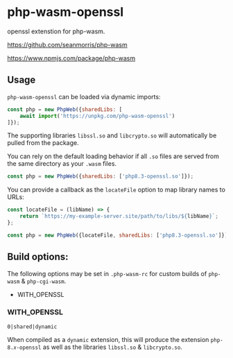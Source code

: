 # php-wasm-openssl

openssl extenstion for php-wasm.

https://github.com/seanmorris/php-wasm

https://www.npmjs.com/package/php-wasm

## Usage

`php-wasm-openssl` can be loaded via dynamic imports:

```javascript
const php = new PhpWeb({sharedLibs: [
    await import('https://unpkg.com/php-wasm-openssl')
]});
```

The supporting libraries `libssl.so` and `libcrypto.so` will automatically be pulled from the package.

You can rely on the default loading behavior if all `.so` files are served from the same directory as your `.wasm` files.

```javascript
const php = new PhpWeb({sharedLibs: ['php8.3-openssl.so']});
```

You can provide a callback as the `locateFile` option to map library names to URLs:

```javascript
const locateFile = (libName) => {
    return `https://my-example-server.site/path/to/libs/${libName}`;
};

const php = new PhpWeb({locateFile, sharedLibs: ['php8.3-openssl.so']});
```

## Build options:

The following options may be set in `.php-wasm-rc` for custom builds of `php-wasm` & `php-cgi-wasm`.

* WITH_OPENSSL

### WITH_OPENSSL

`0|shared|dynamic`

When compiled as a `dynamic` extension, this will produce the extension `php-8.𝑥-openssl` as well as the libraries `libssl.so` & `libcrypto.so`.

